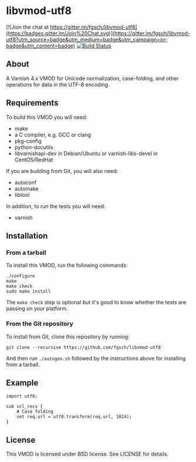 libvmod-utf8
============

[![Join the chat at https://gitter.im/fgsch/libvmod-utf8](https://badges.gitter.im/Join%20Chat.svg)](https://gitter.im/fgsch/libvmod-utf8?utm_source=badge&utm_medium=badge&utm_campaign=pr-badge&utm_content=badge)
[![Build Status](https://travis-ci.org/fgsch/libvmod-utf8.svg?branch=master)](https://travis-ci.org/fgsch/libvmod-utf8)

## About

A Varnish 4.x VMOD for Unicode normalization, case-folding, and other
operations for data in the UTF-8 encoding.

## Requirements

To build this VMOD you will need:

* make
* a C compiler, e.g. GCC or clang
* pkg-config
* python-docutils
* libvarnishapi-dev in Debian/Ubuntu or varnish-libs-devel in CentOS/RedHat

If you are building from Git, you will also need:

* autoconf
* automake
* libtool

In addition, to run the tests you will need:

* varnish

## Installation

### From a tarball

To install this VMOD, run the following commands:

```
./configure
make
make check
sudo make install
```

The `make check` step is optional but it's good to know whether the
tests are passing on your platform.

### From the Git repository

To install from Git, clone this repository by running:

```
git clone --recursive https://github.com/fgsch/libvmod-utf8
```

And then run `./autogen.sh` followed by the instructions above for
installing from a tarball.

## Example

```
import utf8;

sub vcl_recv {
	# Case folding
	set req.url = utf8.transform(req.url, 1024);
}
```

## License

This VMOD is licensed under BSD license. See LICENSE for details.
